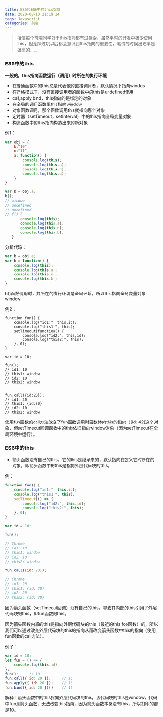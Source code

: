 ```yaml
---
title: ES5和ES6中的this指向
date: 2020-08-10 21:19:14
tags: Javascript
categories: 前端
---
```


> 相信每个前端同学对于this指向都有过探索，虽然平时的开发中极少使用this，但是踩过坑以后都会意识到this指向的重要性，笔试的时候出现率是极高的......

### ES5中的this

**一般的，this指向函数运行（调用）时所在的执行环境**

- 在普通函数中的this总是代表他的直接调用者，默认情况下指向windos
- 在严格模式下，没有直接调用者的函数中的this是undefined使用  
- call,apply,bind，this指向的是绑定的对象
- 在全局的调用函数里this指向window
- 对象函数调用，那个函数调用this就指向那个对象
- 定时器（setTimeout，setInterval）中的this指向全局变量对象
- 构造函数中的this指向构造出来的新对象

例1：

```javascript
var obj = {
    b:"10",
    n:"11",
    a: function() {
        console.log(this);
        console.log(this.a);
        console.log(this.n);
        console.log(this.b);
    }
}

var b = obj.a;
b();
// window
// undefined
// undefined
// f() {
       console.log(this);
       console.log(this.a);
       console.log(this.n);
       console.log(this.b);
   }
```

分析代码：

```javascript
var b = obj.a;    
var b = function() {
    console.log(this);
    console.log(this.a);
    console.log(this.n);
    console.log(this.b);
}
```

b()函数调用时，其所在的执行环境是全局环境，所以this指向全局变量对象window

例2：

```
function fun() {
    console.log("id1:", this.id);
    console.log("this1:", this);
    setTimeout(function() {
        console.log("id2:", this.id);
        console.log("this2:", this);
    }, 0);
}

var id = 10;

fun();
// id1: 10
// this1: window
// id2: 10
// this2: window


fun.call({id:20});
// id1: 20
// this1: {id:20}
// id2: 10
// this2: window
```

使用fun函数的call方法改变了fun函数调用时函数体内this的指向（{id: 42}这个对象，但setTimeout回调函数中的this依旧指向window对象（因为setTimeout在全局环境中运行）。

### ES6中的this

- 箭头函数没有自己的this，它的this是继承来的，默认指向在定义它时所在的对象。即箭头函数中的this是指向外层代码块的this。

例：

```javascript
function fun() {
    console.log("id1:", this.id);
    console.log("this1:", this);
    setTimeout(() => {
        console.log("id2:", this.id);
        console.log("this2:", this);
    }, 0);
}

var id = 10;

fun();

// Chrome
// id1: 10
// this1: window
// id2: 10
// this2: window

fun.call({id: 20});

// Chrome
// id1: 20
// this1: {id: 20}
// id2: 20
// this2: {id: 20}
```

因为箭头函数（setTimeout回调）没有自己的this，导致其内部的this引用了外层代码块的this，即fun函数的this。

因为箭头函数内部的this是指向外层代码块的this（最近的this foo函数）的，所以我们可以通过改变外层代码块的this的指向从而改变箭头函数中this的指向（使用fun函数的call方法）。

例子：

```jsx
var id = 10;
let fun = () => {
    console.log(this.id)
};
fun();     // 10
fun.call({ id: 20 });     // 10
fun.apply({ id: 20 });    // 10
fun.bind({ id: 20 })();   // 10
```

解释：箭头函数中的this指向外层代码块的this，该代码块的this是window，代码中fun是箭头函数，无法改变this指向，因为箭头函数本身没有this，所以打印的都是10。